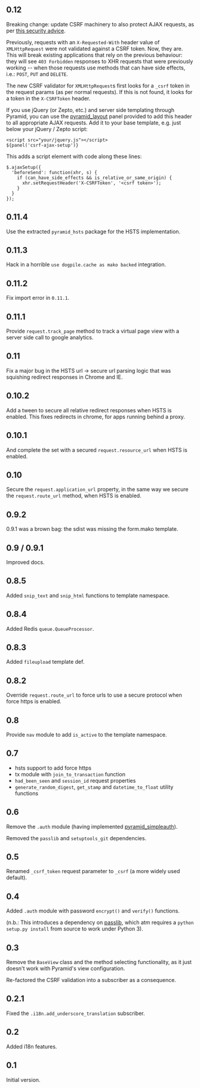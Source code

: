 
## 0.12

Breaking change: update CSRF machinery to also protect AJAX requests, as per
[this security advice][].

Previously, requests with an `X-Requested-With` header value of `XMLHttpRequest`
were not validated against a CSRF token. Now, they are. This will break existing
applications that rely on the previous behaviour: they will see `403 Forbidden`
responses to XHR requests that were previously working -- when those requests
use methods that can have side effects, i.e.: `POST`, `PUT` and `DELETE`.

The new CSRF validator for `XMLHttpRequest`s first looks for a `_csrf` token in
the request params (as per normal requests). If this is not found, it looks for
a token in the `X-CSRFToken` header.

If you use jQuery (or Zepto, etc.) and server side templating through Pyramid,
you can use the [pyramid_layout][] panel provided to add this header to all
appropriate AJAX requests. Add it to your base template, e.g. just below your
jQuery / Zepto script:

    <script src="your/jquery.js"></script>
    ${panel('csrf-ajax-setup')}

This adds a script element with code along these lines:

    $.ajaxSetup({
      'beforeSend': function(xhr, s) {
        if (can_have_side_effects && is_relative_or_same_origin) {
          xhr.setRequestHeader('X-CSRFToken', '<csrf token>');
        }
      }
    });

[this security advice]: https://www.djangoproject.com/weblog/2011/feb/08/security/
[pyramid_layout]: http://docs.pylonsproject.org/projects/pyramid_layout/en/latest/

## 0.11.4

Use the extracted `pyramid_hsts` package for the HSTS implementation.

## 0.11.3

Hack in a horrible `use dogpile.cache as mako backed` integration.

## 0.11.2

Fix import error in `0.11.1`.

## 0.11.1

Provide ``request.track_page`` method to track a virtual page view with a server
side call to google analytics.

## 0.11

Fix a major bug in the HSTS url -> secure url parsing logic that was squishing
redirect responses in Chrome and IE.

## 0.10.2

Add a tween to secure all relative redirect responses when HSTS is enabled. This
fixes redirects in chrome, for apps running behind a proxy.

## 0.10.1

And complete the set with a secured `request.resource_url` when HSTS is enabled.

## 0.10

Secure the `request.application_url` property, in the same way we secure the
`request.route_url` method, when HSTS is enabled.

## 0.9.2

0.9.1 was a brown bag: the sdist was missing the form.mako template.

## 0.9 / 0.9.1

Improved docs.

## 0.8.5

Added ``snip_text`` and ``snip_html`` functions to template namespace.

## 0.8.4

Added Redis ``queue.QueueProcessor``.

## 0.8.3

Added `fileupload` template def.

## 0.8.2

Override ``request.route_url`` to force urls to use a secure protocol when
force https is enabled.

## 0.8

Provide `nav` module to add `is_active` to the template namespace.

## 0.7

* hsts support to add force https
* tx module with `join_to_transaction` function
* `had_been_seen` and `session_id` request properties
* `generate_random_digest`, `get_stamp` and `datetime_to_float` utility functions

## 0.6

Remove the `.auth` module (having implemented 
[pyramid_simpleauth](http://github.com/thruflo/pyramid_simple_auth)).

Removed the `passlib` and `setuptools_git` dependencies.

## 0.5

Renamed `_csrf_token` request parameter to `_csrf` (a more widely used default).

## 0.4

Added `.auth` module with password `encrypt()` and `verify()` functions.  

(n.b.: This introduces a dependency on 
[passlib](http://pypi.python.org/pypi/passlib/), which atm requires a 
`python setup.py install` from source to work under Python 3).

## 0.3

Remove the ``BaseView`` class and the method selecting functionality, as it
just doesn't work with Pyramid's view configuration.

Re-factored the CSRF validation into a subscriber as a consequence.

## 0.2.1

Fixed the `.i18n.add_underscore_translation` subscriber.

## 0.2

Added i18n features.

## 0.1

Initial version.